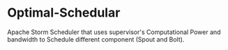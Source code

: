 # Optimal-Schedular
Apache Storm Scheduler that uses supervisor's Computational Power and bandwidth to Schedule different component (Spout and Bolt).
